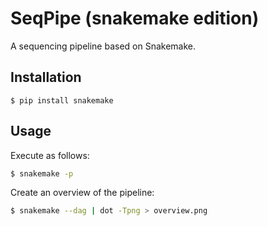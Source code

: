 # SeqPipe (snakemake edition)

A sequencing pipeline based on Snakemake.

## Installation

```
$ pip install snakemake
```

## Usage

Execute as follows:

```bash
$ snakemake -p
```

Create an overview of the pipeline:

```bash
$ snakemake --dag | dot -Tpng > overview.png
```
